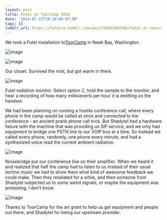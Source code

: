 ```yaml
---
layout: post
title: Futel at ToorCamp 2014
date: '2014-07-23T18:18:00-07:00'
tags: []
tumblr_url: https://futelco.tumblr.com/post/92683993594/futel-at-toorcamp-2014
---
```

We took a Futel installation to[ToorCamp](http://toorcamp.toorcon.net/) in Neah Bay, Washington.

![image](https://64.media.tumblr.com/081153c4cdddf395a9cece54556a0e85/tumblr_inline_pk3vrv32hU1sk9ezf_540.jpg)

![image](https://64.media.tumblr.com/4c283fa299514f63d4f934714d3350c4/tumblr_inline_pk3vrvY6zE1sk9ezf_540.jpg)

Our closet. Survived the mist, but got warm in there.

![image](https://64.media.tumblr.com/e98b0ef613fc3d5887111fe58f1b924b/tumblr_inline_pk3vrv8npR1sk9ezf_540.jpg)

Futel radiation monitor. Select option 2, hold the sample to the monitor, and hear a recording of how many millisieverts per hour it is emitting on the handset.

We had been planning on running a hostile conference call, where every phone in the camp would be called at once and connected to the conference - an ancient prank phone call trick. But Shadytel had a hardware failure with the machine that was providing us SIP service, and we only had equipment to bridge one PSTN line to our VOIP box at a time. So instead we called every phone, randomly, one phone every minute, and had a synthesized voice read the current ambient radiation.

![image](https://64.media.tumblr.com/d6da0379d9f5453bc936c3977245e04c/tumblr_inline_pk3vrwRecO1sk9ezf_540.jpg)

Noisebridge put our conference line on their amplifier. When we heard it and realized that half the camp had to listen to us instead of their usual techno music we had to show them what kind of awesome feedback we could make. Then they retaliated for a whlie, and then someone from Shadytel subjected us to some weird signals, or maybe the equipment was protesting, I don’t know.

![image](https://64.media.tumblr.com/9340dade2ec9563de127c44fc70aca4a/tumblr_inline_pk3vrwuMxu1sk9ezf_540.jpg)

Thanks to ToorCamp for the art grant to help us get equipment and people out there, and Shadytel for being our upstream provider.

